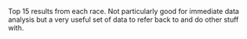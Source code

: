 Top 15 results from each race. Not particularly good for immediate data analysis but a very useful set of data to refer back to and do 
other stuff with. 
